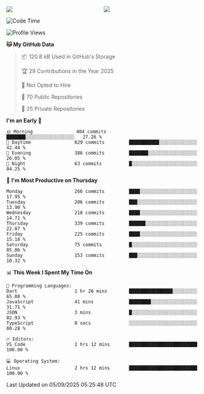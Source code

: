 <p style="display:flex;align-items:center;column-gap:0.5rem;" align="center">
  <img style="flex-grow:1;align-self:stretch;object-fit:cover;"  src ="https://github-readme-stats.vercel.app/api?username=gnoluv9x&show_icons=true&count_private=true&theme=chartreuse-dark&hide_border=true">
  <img style="flex-grow:1;align-self:stretch;object-fit:cover;"src ="https://github-readme-stats.vercel.app/api/top-langs/?username=gnoluv9x&layout=compact&hide_border=true&theme=chartreuse-dark&&langs_count=6&hide=jupyter%20notebook,tex,css,php&exclude_repo=Pacman-AI">
</p>

<!--START_SECTION:waka-->
![Code Time](http://img.shields.io/badge/Code%20Time-1%2C104%20hrs%2051%20mins-blue)

![Profile Views](http://img.shields.io/badge/Profile%20Views-0-blue)

**🐱 My GitHub Data** 

> 📦 120.8 kB Used in GitHub's Storage 
 > 
> 🏆 29 Contributions in the Year 2025
 > 
> 🚫 Not Opted to Hire
 > 
> 📜 70 Public Repositories 
 > 
> 🔑 25 Private Repositories 
 > 
**I'm an Early 🐤** 

```text
🌞 Morning                404 commits         ███████░░░░░░░░░░░░░░░░░░   27.26 % 
🌆 Daytime                629 commits         ███████████░░░░░░░░░░░░░░   42.44 % 
🌃 Evening                386 commits         ███████░░░░░░░░░░░░░░░░░░   26.05 % 
🌙 Night                  63 commits          █░░░░░░░░░░░░░░░░░░░░░░░░   04.25 % 
```
📅 **I'm Most Productive on Thursday** 

```text
Monday                   266 commits         ████░░░░░░░░░░░░░░░░░░░░░   17.95 % 
Tuesday                  206 commits         ███░░░░░░░░░░░░░░░░░░░░░░   13.90 % 
Wednesday                218 commits         ████░░░░░░░░░░░░░░░░░░░░░   14.71 % 
Thursday                 339 commits         ██████░░░░░░░░░░░░░░░░░░░   22.87 % 
Friday                   225 commits         ████░░░░░░░░░░░░░░░░░░░░░   15.18 % 
Saturday                 75 commits          █░░░░░░░░░░░░░░░░░░░░░░░░   05.06 % 
Sunday                   153 commits         ███░░░░░░░░░░░░░░░░░░░░░░   10.32 % 
```


📊 **This Week I Spent My Time On** 

```text
💬 Programming Languages: 
Dart                     1 hr 26 mins        ████████████████░░░░░░░░░   65.08 % 
JavaScript               41 mins             ████████░░░░░░░░░░░░░░░░░   31.71 % 
JSON                     3 mins              █░░░░░░░░░░░░░░░░░░░░░░░░   02.93 % 
TypeScript               0 secs              ░░░░░░░░░░░░░░░░░░░░░░░░░   00.28 % 

🔥 Editors: 
VS Code                  2 hrs 12 mins       █████████████████████████   100.00 % 

💻 Operating System: 
Linux                    2 hrs 12 mins       █████████████████████████   100.00 % 
```


 Last Updated on 05/09/2025 05:25:48 UTC
<!--END_SECTION:waka-->

